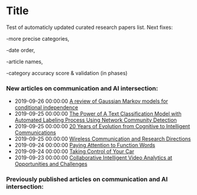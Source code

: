 # Title
Test of automaticly updated curated research papers list. Next fixes:

-more precise categories,

-date order,

-article names,

-category accuracy score & validation (in phases)

### New articles on communication and AI intersection:


- 2019-09-26 00:00:00 [A review of Gaussian Markov models for conditional independence](https://arxiv.org/pdf/1606.07282)
- 2019-09-25 00:00:00 [The Power of A Text Classification Model with Automated Labeling Process Using Network Community Detection](https://arxiv.org/pdf/1909.11706)
- 2019-09-25 00:00:00 [20 Years of Evolution from Cognitive to Intelligent Communications](https://arxiv.org/pdf/1909.11562)
- 2019-09-25 00:00:00 [Wireless Communication and Research Directions](https://arxiv.org/pdf/1909.11315)
- 2019-09-24 00:00:00 [Paying Attention to Function Words](https://arxiv.org/pdf/1909.11060)
- 2019-09-24 00:00:00 [Taking Control of Your Car](https://arxiv.org/pdf/1909.10838)
- 2019-09-23 00:00:00 [Collaborative Intelligent Video Analytics at Opportunities and Challenges](https://arxiv.org/pdf/1909.10468)



### Previously published articles on communication and AI intersection:

